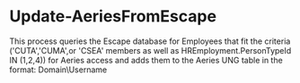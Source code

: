 # Update-AeriesFromEscape
This process queries the Escape database for Employees that fit the criteria ('CUTA','CUMA',or 'CSEA' members as well as HREmployment.PersonTypeId IN (1,2,4)) for Aeries access and adds them to the Aeries UNG table in the format: Domain\Username
